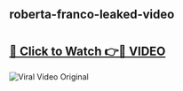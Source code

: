 ## roberta-franco-leaked-video 

# <h2><a href="http://freeplayer.one?title=roberta-franco-leaked-video&ref=21J">🔗 Click to Watch 👉🔴 VIDEO</a></h2>

<a href="http://freeplayer.one?title=roberta-franco-leaked-video&ref=21J" rel="nofollow" data-target="animated-image.originalLink"><img src="https://i.ibb.co.com/xMMVF88/686577567.gif" alt="Viral Video Original" style="max-width: 100%; display: inline-block;" data-target="animated-image.originalImage"></a>

